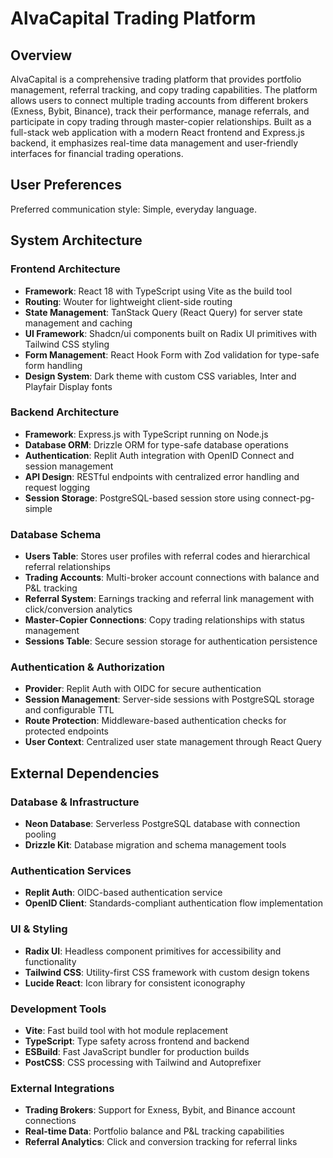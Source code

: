 # AlvaCapital Trading Platform

## Overview

AlvaCapital is a comprehensive trading platform that provides portfolio management, referral tracking, and copy trading capabilities. The platform allows users to connect multiple trading accounts from different brokers (Exness, Bybit, Binance), track their performance, manage referrals, and participate in copy trading through master-copier relationships. Built as a full-stack web application with a modern React frontend and Express.js backend, it emphasizes real-time data management and user-friendly interfaces for financial trading operations.

## User Preferences

Preferred communication style: Simple, everyday language.

## System Architecture

### Frontend Architecture
- **Framework**: React 18 with TypeScript using Vite as the build tool
- **Routing**: Wouter for lightweight client-side routing
- **State Management**: TanStack Query (React Query) for server state management and caching
- **UI Framework**: Shadcn/ui components built on Radix UI primitives with Tailwind CSS styling
- **Form Management**: React Hook Form with Zod validation for type-safe form handling
- **Design System**: Dark theme with custom CSS variables, Inter and Playfair Display fonts

### Backend Architecture
- **Framework**: Express.js with TypeScript running on Node.js
- **Database ORM**: Drizzle ORM for type-safe database operations
- **Authentication**: Replit Auth integration with OpenID Connect and session management
- **API Design**: RESTful endpoints with centralized error handling and request logging
- **Session Storage**: PostgreSQL-based session store using connect-pg-simple

### Database Schema
- **Users Table**: Stores user profiles with referral codes and hierarchical referral relationships
- **Trading Accounts**: Multi-broker account connections with balance and P&L tracking
- **Referral System**: Earnings tracking and referral link management with click/conversion analytics
- **Master-Copier Connections**: Copy trading relationships with status management
- **Sessions Table**: Secure session storage for authentication persistence

### Authentication & Authorization
- **Provider**: Replit Auth with OIDC for secure authentication
- **Session Management**: Server-side sessions with PostgreSQL storage and configurable TTL
- **Route Protection**: Middleware-based authentication checks for protected endpoints
- **User Context**: Centralized user state management through React Query

## External Dependencies

### Database & Infrastructure
- **Neon Database**: Serverless PostgreSQL database with connection pooling
- **Drizzle Kit**: Database migration and schema management tools

### Authentication Services
- **Replit Auth**: OIDC-based authentication service
- **OpenID Client**: Standards-compliant authentication flow implementation

### UI & Styling
- **Radix UI**: Headless component primitives for accessibility and functionality
- **Tailwind CSS**: Utility-first CSS framework with custom design tokens
- **Lucide React**: Icon library for consistent iconography

### Development Tools
- **Vite**: Fast build tool with hot module replacement
- **TypeScript**: Type safety across frontend and backend
- **ESBuild**: Fast JavaScript bundler for production builds
- **PostCSS**: CSS processing with Tailwind and Autoprefixer

### External Integrations
- **Trading Brokers**: Support for Exness, Bybit, and Binance account connections
- **Real-time Data**: Portfolio balance and P&L tracking capabilities
- **Referral Analytics**: Click and conversion tracking for referral links
